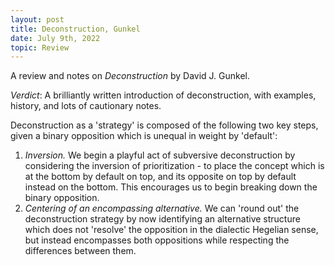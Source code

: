 ```yaml
---
layout: post
title: Deconstruction, Gunkel
date: July 9th, 2022
topic: Review
---
```


A review and notes on *Deconstruction* by David J. Gunkel. 

*Verdict*: A brilliantly written introduction of deconstruction, with examples, history, and lots of cautionary notes.

Deconstruction as a 'strategy' is composed of the following two key steps, given a binary opposition which is unequal in weight by 'default':
1. *Inversion.* We begin a playful act of subversive deconstruction by considering the inversion of prioritization - to place the concept which is at the bottom by default on top, and its opposite on top by default instead on the bottom. This encourages us to begin breaking down the binary opposition.
2. *Centering of an encompassing alternative.* We can 'round out' the deconstruction strategy by now identifying an alternative structure which does not 'resolve' the opposition in the dialectic Hegelian sense, but instead encompasses both oppositions while respecting the differences between them.
